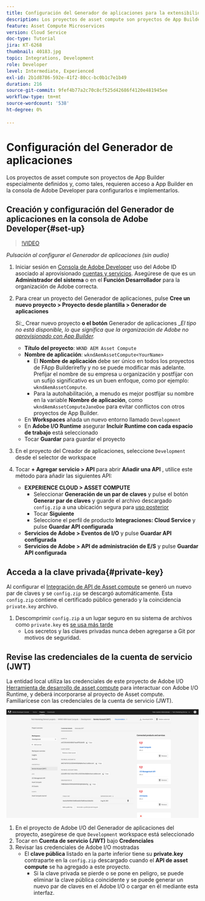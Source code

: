 ```yaml
---
title: Configuración del Generador de aplicaciones para la extensibilidad de Assets computes
description: Los proyectos de asset compute son proyectos de App Builder especialmente definidos y, como tales, requieren acceso a App Builder en la consola de Adobe Developer para configurarlos e implementarlos.
feature: Asset Compute Microservices
version: Cloud Service
doc-type: Tutorial
jira: KT-6268
thumbnail: 40183.jpg
topic: Integrations, Development
role: Developer
level: Intermediate, Experienced
exl-id: 2b1d8786-592e-41f2-80cc-bc0b1c7e1b49
duration: 216
source-git-commit: 9fef4b77a2c70c8cf525d42686f4120e481945ee
workflow-type: tm+mt
source-wordcount: '538'
ht-degree: 0%

---
```


# Configuración del Generador de aplicaciones

Los proyectos de asset compute son proyectos de App Builder especialmente definidos y, como tales, requieren acceso a App Builder en la consola de Adobe Developer para configurarlos e implementarlos.

## Creación y configuración del Generador de aplicaciones en la consola de Adobe Developer{#set-up}

>[!VIDEO](https://video.tv.adobe.com/v/40183?quality=12&learn=on)

_Pulsación al configurar el Generador de aplicaciones (sin audio)_

1. Iniciar sesión en [Consola de Adobe Developer](https://console.adobe.io) uso del Adobe ID asociado al aprovisionado [cuentas y servicios](./accounts-and-services.md). Asegúrese de que es un __Administrador del sistema__ o en el __Función Desarrollador__ para la organización de Adobe correcta.
1. Para crear un proyecto del Generador de aplicaciones, pulse __Cree un nuevo proyecto > Proyecto desde plantilla > Generador de aplicaciones__

   _Si:__ Crear nuevo proyecto __o el botón__ Generador de aplicaciones __El tipo no está disponible, lo que significa que la organización de Adobe no [aprovisionado con App Builder](#request-adobe-project-app-builder)._

   + __Título del proyecto__: `WKND AEM Asset Compute`
   + __Nombre de aplicación__: `wkndAemAssetCompute<YourName>`
      + El __Nombre de aplicación__ debe ser único en todos los proyectos de FApp Builderirefly y no se puede modificar más adelante. Prefijar el nombre de su empresa u organización y postfijar con un sufijo significativo es un buen enfoque, como por ejemplo: `wkndAemAssetCompute`.
      + Para la autohabilitación, a menudo es mejor postfijar su nombre en la variable __Nombre de aplicación__, como `wkndAemAssetComputeJaneDoe` para evitar conflictos con otros proyectos de App Builder.
   + En __Workspaces__ añada un nuevo entorno llamado `Development`
   + En __Adobe I/O Runtime__ asegurar __Incluir Runtime con cada espacio de trabajo__ está seleccionado
   + Tocar __Guardar__ para guardar el proyecto
1. En el proyecto del Creador de aplicaciones, seleccione `Development` desde el selector de workspace
1. Tocar __+ Agregar servicio > API__ para abrir __Añadir una API__ , utilice este método para añadir las siguientes API:

   + __EXPERIENCE CLOUD > ASSET COMPUTE__
      + Seleccionar __Generación de un par de claves__ y pulse el botón __Generar par de claves__ y guarde el archivo descargado `config.zip` a una ubicación segura para [uso posterior](#private-key)
      + Tocar __Siguiente__
      + Seleccione el perfil de producto __Integraciones: Cloud Service__ y pulse __Guardar API configurada__
   + __Servicios de Adobe > Eventos de I/O__ y pulse __Guardar API configurada__
   + __Servicios de Adobe > API de administración de E/S__ y pulse __Guardar API configurada__

## Acceda a la clave privada{#private-key}

Al configurar el [Integración de API de Asset compute](#set-up) se generó un nuevo par de claves y se `config.zip` se descargó automáticamente. Esta `config.zip` contiene el certificado público generado y la coincidencia `private.key` archivo.

1. Descomprimir `config.zip` a un lugar seguro en su sistema de archivos como `private.key` es [se usa más tarde](../develop/environment-variables.md)
   + Los secretos y las claves privadas nunca deben agregarse a Git por motivos de seguridad.

## Revise las credenciales de la cuenta de servicio (JWT)

La entidad local utiliza las credenciales de este proyecto de Adobe I/O [Herramienta de desarrollo de asset compute](../develop/development-tool.md) para interactuar con Adobe I/O Runtime, y deberá incorporarse al proyecto de Asset compute. Familiarícese con las credenciales de la cuenta de servicio (JWT).

![Credenciales de cuenta de servicio de Adobe Developer](./assets/app-builder/service-account.png)

1. En el proyecto de Adobe I/O del Generador de aplicaciones del proyecto, asegúrese de que `Development` workspace está seleccionado
1. Tocar en __Cuenta de servicio (JWT)__ bajo __Credenciales__
1. Revisar las credenciales de Adobe I/O mostradas
   + El __clave pública__ listado en la parte inferior tiene su __private.key__ contraparte en la `config.zip` descargado cuando el __API de asset compute__ se ha agregado a este proyecto.
      + Si la clave privada se pierde o se pone en peligro, se puede eliminar la clave pública coincidente y se puede generar un nuevo par de claves en el Adobe I/O o cargar en él mediante esta interfaz.
